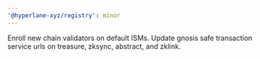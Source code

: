 ```yaml
---
'@hyperlane-xyz/registry': minor
---
```


Enroll new chain validators on default ISMs. Update gnosis safe transaction service urls on treasure, zksync, abstract, and zklink.
